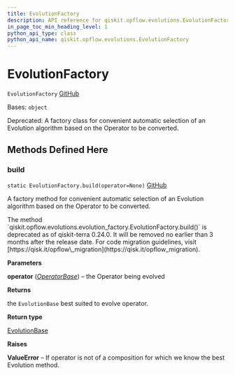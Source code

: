 ```yaml
---
title: EvolutionFactory
description: API reference for qiskit.opflow.evolutions.EvolutionFactory
in_page_toc_min_heading_level: 1
python_api_type: class
python_api_name: qiskit.opflow.evolutions.EvolutionFactory
---
```


# EvolutionFactory

<span id="qiskit.opflow.evolutions.EvolutionFactory" />

`EvolutionFactory` [GitHub](https://github.com/qiskit/qiskit/tree/stable/0.24/qiskit/opflow/evolutions/evolution_factory.py "view source code")

Bases: `object`

Deprecated: A factory class for convenient automatic selection of an Evolution algorithm based on the Operator to be converted.

## Methods Defined Here

<span id="qiskit-opflow-evolutions-evolutionfactory-build" />

### build

<span id="qiskit.opflow.evolutions.EvolutionFactory.build" />

`static EvolutionFactory.build(operator=None)` [GitHub](https://github.com/qiskit/qiskit/tree/stable/0.24/qiskit/opflow/evolutions/evolution_factory.py "view source code")

A factory method for convenient automatic selection of an Evolution algorithm based on the Operator to be converted.

<Admonition title="Deprecated since version 0.24.0" type="danger">
  The method `qiskit.opflow.evolutions.evolution_factory.EvolutionFactory.build()` is deprecated as of qiskit-terra 0.24.0. It will be removed no earlier than 3 months after the release date. For code migration guidelines, visit [https://qisk.it/opflow\_migration](https://qisk.it/opflow_migration).
</Admonition>

**Parameters**

**operator** ([*OperatorBase*](qiskit.opflow.OperatorBase "qiskit.opflow.operator_base.OperatorBase")) – the Operator being evolved

**Returns**

the `EvolutionBase` best suited to evolve operator.

**Return type**

[EvolutionBase](qiskit.opflow.evolutions.EvolutionBase "qiskit.opflow.evolutions.EvolutionBase")

**Raises**

**ValueError** – If operator is not of a composition for which we know the best Evolution method.

